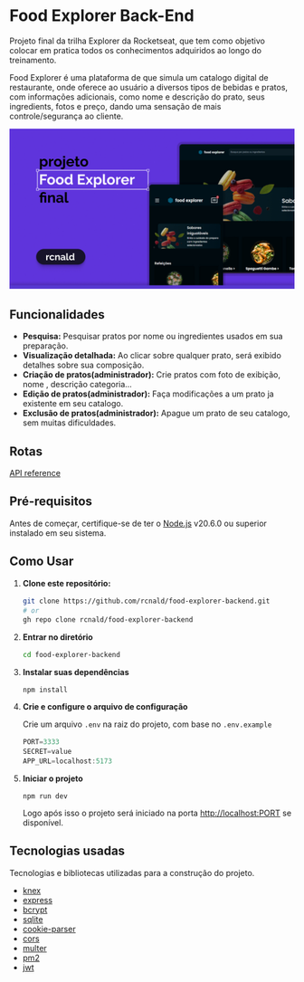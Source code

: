 # Food Explorer Back-End

Projeto final da trilha Explorer da Rocketseat, que tem como objetivo colocar em pratica todos os conhecimentos adquiridos ao longo do treinamento. 

Food Explorer é uma plataforma de que simula um catalogo digital de restaurante, onde oferece ao usuário a diversos tipos de bebidas e pratos, com informações adicionais, como nome e descrição do prato, seus ingredients, fotos e preço, dando uma sensação de mais controle/segurança ao cliente.

![Preview do projeto](food-explorer-cover.jpg)

## Funcionalidades

- **Pesquisa:** Pesquisar pratos por nome ou ingredientes usados em sua preparação.
- **Visualização detalhada:** Ao clicar sobre qualquer prato, será exibido detalhes sobre sua composição.
- **Criação de pratos(administrador):** Crie pratos com foto de exibição, nome , descrição categoria...
- **Edição de pratos(administrador):** Faça modificações a um prato ja existente em seu catalogo.
- **Exclusão de pratos(administrador):** Apague um prato de seu catalogo, sem muitas dificuldades.

## Rotas

[API reference](./client.http)

## Pré-requisitos

Antes de começar, certifique-se de ter o [Node.js](https://nodejs.org/) v20.6.0 ou superior instalado em seu sistema.

## Como Usar

1. **Clone este repositório:**
   ```bash
   git clone https://github.com/rcnald/food-explorer-backend.git
   # or
   gh repo clone rcnald/food-explorer-backend
   ```
2. **Entrar no diretório**
    ```bash
    cd food-explorer-backend
    ```
  
3. **Instalar suas dependências**
   
    ```
    npm install
    ```
4. **Crie e configure o arquivo de configuração**

    Crie um arquivo `.env` na raiz do projeto, com base no `.env.example`

    ```ts
    PORT=3333
    SECRET=value
    APP_URL=localhost:5173
    ```
5. **Iniciar o projeto**
    ```
    npm run dev
    ```
    Logo após isso o projeto será iniciado na porta [http://localhost:PORT](http://localhost:PORT) se disponível.

## Tecnologias usadas
Tecnologias e bibliotecas utilizadas para a construção do projeto. 
- [knex](https://knexjs.org/)
- [express](https://expressjs.com/)
- [bcrypt](https://www.npmjs.com/package/bcrypt)
- [sqlite](https://www.sqlite.org/)
- [cookie-parser](https://www.npmjs.com/package/cookie-parser)
- [cors](https://developer.mozilla.org/en-US/docs/Web/HTTP/CORS)
- [multer](https://www.npmjs.com/package/multer)
- [pm2](https://pm2.keymetrics.io/)
- [jwt](https://jwt.io/)